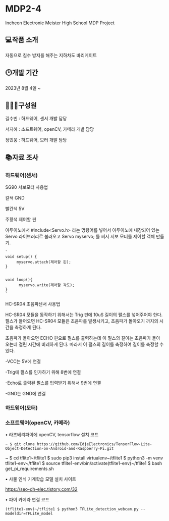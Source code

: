 # MDP2-4

Incheon Electronic Meister High School MDP Project

## 💻작품 소개

자동으로 침수 방지를 해주는 지하차도 바리게이트

## 🕑개발 기간

2023년 8월 4일 ~

## 👩‍👦‍👦구성원

길수빈 : 하드웨어, 센서 개발 담당

서지혜 : 소프트웨어, openCV, 카메라 개발 담당

정민웅 : 하드웨어, 모터 개발 담당

## 📚자료 조사

### 하드웨어(센서)


SG90 서보모터 사용법


갈색 GND


빨간색 5V


주황색 제어할 핀

아두이노에서 #include<Servo.h> 라는 명령어를 넣어서 아두이노에 내장되어 있는 Servo 라이브러리르 불러오고
Servo myservo;  를 써서 서보 모터를 제어할 객체 만들기.

    `
    void setup() {
         myservo.attach(제어할 핀);
    }
    

    void loop(){
          myservo.write(제어할 각도);
    }
    `

HC-SR04 초음파센서 사용법


HC-SR04 모듈을 동작하기 위해서는 Trig 핀에 10uS 길이의 펄스를 넣어주어야 한다. 펄스가 들어오면 HC-SR04 모듈은 초음파를 발생시키고, 초음파가 돌아오기 까지의 시간을 측정하게 된다.


초음파가 돌아오면 ECHO 핀으로 펄스를 출력하는데 이 펄스의 길이는 초음파가 돌아오는데 걸린 시간에 비레하게 된다. 따라서 이 펄스의 길이를 측정하여 길이를 측정할 수 있다.


-VCC는 5V에 연결


-Trig에 펄스를 인가하기 위해 8번에 연결


-Echo로 출력된 펄스를 입력받기 위해서 9번에 연결


-GND는 GND에 연결


### 하드웨어(모터)

### 소프트웨어(openCV, 카메라)

• 라즈베리파이에 openCV, tensorflow 설치 코드

    
    ~ $ git clone https://github.com/EdjeElectronics/TensorFlow-Lite-Object-Detection-on-Android-and-Raspberry-Pi.git
   


   
   ~ $ cd tflite1~/tflite1 $ sudo pip3 install virtualenv~/tflite1 $ python3 -m venv tflite1-env~/tflite1 $ source tflite1-env/bin/activate(tflite1-env)~/tflite1 $ bash get_pi_requirements.sh
   
   
• 사물 인식 기계학습 모델 설치 사이트
   
   <https://seo-dh-elec.tistory.com/32>
   
• 파이 카메라 연결 코드

`
    (tflite1-env)~/tflite1 $ python3 TFLite_detection_webcam.py --modeldir=TFLite_model
`








